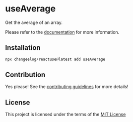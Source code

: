 # useAverage

Get the average of an array.

Please refer to the [documentation](#) for more information.

## Installation

```bash
npx changeelog/reactuse@latest add useAverage
```

## Contribution

Yes please! See the [contributing guidelines](#) for more details!

## License

This project is licensed under the terms of the [MIT License](/LICENSE)
